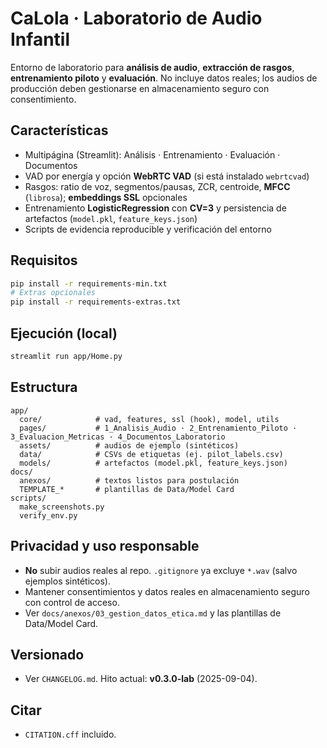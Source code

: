 
# CaLola · Laboratorio de Audio Infantil

Entorno de laboratorio para **análisis de audio**, **extracción de rasgos**, **entrenamiento piloto** y **evaluación**.
No incluye datos reales; los audios de producción deben gestionarse en almacenamiento seguro con consentimiento.

## Características
- Multipágina (Streamlit): Análisis · Entrenamiento · Evaluación · Documentos
- VAD por energía y opción **WebRTC VAD** (si está instalado `webrtcvad`)
- Rasgos: ratio de voz, segmentos/pausas, ZCR, centroide, **MFCC** (`librosa`); **embeddings SSL** opcionales
- Entrenamiento **LogisticRegression** con **CV=3** y persistencia de artefactos (`model.pkl`, `feature_keys.json`)
- Scripts de evidencia reproducible y verificación del entorno

## Requisitos
```bash
pip install -r requirements-min.txt
# Extras opcionales
pip install -r requirements-extras.txt
```

## Ejecución (local)
```bash
streamlit run app/Home.py
```

## Estructura
```
app/
  core/            # vad, features, ssl (hook), model, utils
  pages/           # 1_Analisis_Audio · 2_Entrenamiento_Piloto · 3_Evaluacion_Metricas · 4_Documentos_Laboratorio
  assets/          # audios de ejemplo (sintéticos)
  data/            # CSVs de etiquetas (ej. pilot_labels.csv)
  models/          # artefactos (model.pkl, feature_keys.json)
docs/
  anexos/          # textos listos para postulación
  TEMPLATE_*       # plantillas de Data/Model Card
scripts/
  make_screenshots.py
  verify_env.py
```

## Privacidad y uso responsable
- **No** subir audios reales al repo. `.gitignore` ya excluye `*.wav` (salvo ejemplos sintéticos).
- Mantener consentimientos y datos reales en almacenamiento seguro con control de acceso.
- Ver `docs/anexos/03_gestion_datos_etica.md` y las plantillas de Data/Model Card.

## Versionado
- Ver `CHANGELOG.md`. Hito actual: **v0.3.0-lab** (2025-09-04).

## Citar
- `CITATION.cff` incluido.
